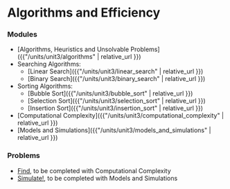 # Algorithms and Efficiency

### Modules
* [Algorithms, Heuristics and Unsolvable Problems]({{"/units/unit3/algorithms" | relative_url }})
* Searching Algorithms:
  * [Linear Search]({{"/units/unit3/linear_search" | relative_url }})
  * [Binary Search]({{"/units/unit3/binary_search" | relative_url }})
* Sorting Algorithms:   
  * [Bubble Sort]({{"/units/unit3/bubble_sort" | relative_url }})
  * [Selection Sort]({{"/units/unit3/selection_sort" | relative_url }})
  * [Insertion Sort]({{"/units/unit3/insertion_sort" | relative_url }})
* [Computational Complexity]({{"/units/unit3/computational_complexity" | relative_url }})
* [Models and Simulations]({{"/units/unit3/models_and_simulations" | relative_url }})

### Problems
* [Find](https://docs.cs50.net/2018/ap/problems/find/less/find.html), to be completed with Computational Complexity
* [Simulate!](https://docs.cs50.net/2019/ap/problems/simulate/simulate.html), to be completed with Models and Simulations


